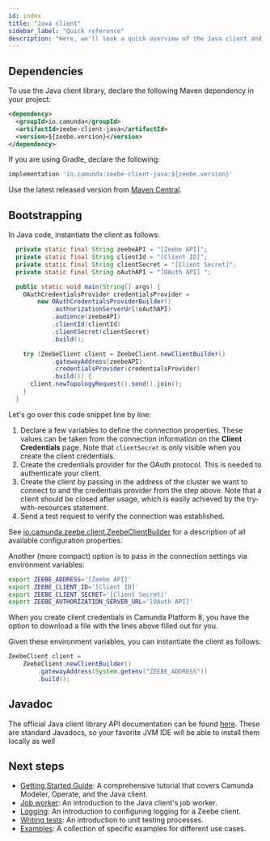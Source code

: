 ```yaml
---
id: index
title: "Java client"
sidebar_label: "Quick reference"
description: "Here, we'll look a quick overview of the Java client and next steps."
---
```


## Dependencies

To use the Java client library, declare the following Maven dependency in your project:

```xml
<dependency>
  <groupId>io.camunda</groupId>
  <artifactId>zeebe-client-java</artifactId>
  <version>${zeebe.version}</version>
</dependency>
```

If you are using Gradle, declare the following:

```groovy
implementation 'io.camunda:zeebe-client-java:${zeebe.version}'
```

Use the latest released version from [Maven Central](https://search.maven.org/artifact/io.camunda/zeebe-client-java).

## Bootstrapping

In Java code, instantiate the client as follows:

```java
  private static final String zeebeAPI = "[Zeebe API]";
  private static final String clientId = "[Client ID]";
  private static final String clientSecret = "[Client Secret]";
  private static final String oAuthAPI = "[OAuth API] ";

  public static void main(String[] args) {
    OAuthCredentialsProvider credentialsProvider =
        new OAuthCredentialsProviderBuilder()
            .authorizationServerUrl(oAuthAPI)
            .audience(zeebeAPI)
            .clientId(clientId)
            .clientSecret(clientSecret)
            .build();

    try (ZeebeClient client = ZeebeClient.newClientBuilder()
            .gatewayAddress(zeebeAPI)
            .credentialsProvider(credentialsProvider)
            .build()) {
      client.newTopologyRequest().send().join();
    }
  }
```

Let's go over this code snippet line by line:

1. Declare a few variables to define the connection properties. These values can be taken from the connection information on the **Client Credentials** page. Note that `clientSecret` is only visible when you create the client credentials.
2. Create the credentials provider for the OAuth protocol. This is needed to authenticate your client.
3. Create the client by passing in the address of the cluster we want to connect to and the credentials provider from the step above. Note that a client should be closed after usage, which is easily achieved by the try-with-resources statement.
4. Send a test request to verify the connection was established.

See [io.camunda.zeebe.client.ZeebeClientBuilder](https://javadoc.io/doc/io.camunda/zeebe-client-java/latest/io/camunda/zeebe/client/ZeebeClientBuilder.html) for a description of all available configuration properties.

Another (more compact) option is to pass in the connection settings via environment variables:

```bash
export ZEEBE_ADDRESS='[Zeebe API]'
export ZEEBE_CLIENT_ID='[Client ID]'
export ZEEBE_CLIENT_SECRET='[Client Secret]'
export ZEEBE_AUTHORIZATION_SERVER_URL='[OAuth API]'
```

When you create client credentials in Camunda Platform 8, you have the option to download a file with the lines above filled out for you.

Given these environment variables, you can instantiate the client as follows:

```java
ZeebeClient client =
    ZeebeClient.newClientBuilder()
        .gatewayAddress(System.getenv("ZEEBE_ADDRESS"))
        .build();
```

## Javadoc

The official Java client library API documentation can be found [here](https://javadoc.io/doc/io.camunda/zeebe-client-java). These are standard Javadocs, so your favorite JVM IDE will be able to install them locally as well

## Next steps

- [Getting Started Guide](https://github.com/camunda/camunda-platform-get-started): A comprehensive tutorial that covers Camunda Modeler, Operate, and the Java client.
- [Job worker](job-worker.md): An introduction to the Java client's job worker.
- [Logging](logging.md): An introduction to configuring logging for a Zeebe client.
- [Writing tests](zeebe-process-test.md): An introduction to unit testing processes.
- [Examples](/apis-tools/java-client-examples/index.md): A collection of specific examples for different use cases.

